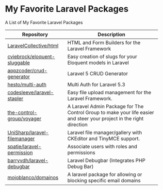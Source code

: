 # My Favorite Laravel Packages

A List of My Favorite Laravel Packages


| Repository | Description |
|------------|-------------|
| [LaravelCollective/html](https://github.com/LaravelCollective/html) | HTML and Form Builders for the Laravel Framework |
| [cviebrock/eloquent-sluggable](https://github.com/cviebrock/eloquent-sluggable) |  Easy creation of slugs for your Eloquent models in Laravel |
| [appzcoder/crud-generator](https://github.com/appzcoder/crud-generator) | Laravel 5 CRUD Generator |
| [hesto/multi-auth](https://github.com/hesto/multi-auth) |  Multi Auth for Laravel 5.3 |
| [codesleeve/laravel-stapler](https://github.com/codesleeve/laravel-stapler) | Easy file upload management for the Laravel Framework. |
| [the-control-group/voyager](https://github.com/the-control-group/voyager) | A Laravel Admin Package for The Control Group to make your life easier and steer your project in the right direction |
| [UniSharp/laravel-filemanager](https://github.com/UniSharp/laravel-filemanager) | Laravel file manager/gallery with CKEditor and TinyMCE support. |
| [spatie/laravel-permission](https://github.com/spatie/laravel-permission) | Associate users with roles and permissions |
| [barryvdh/laravel-debugbar](https://github.com/barryvdh/laravel-debugbar) | Laravel Debugbar (Integrates PHP Debug Bar) |
| [mojoblanco/domainos](https://github.com/mojoblanco/domainos) | A laravel package for allowing or blocking specific email domains |
